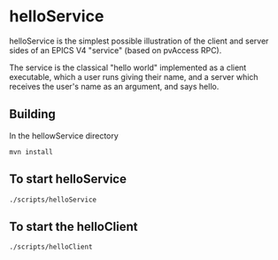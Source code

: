 # helloService

helloService is the simplest possible illustration of the client and server sides of an EPICS V4 "service" (based on pvAccess RPC).

The service is the classical "hello world" implemented as a client executable, which a user runs giving their name, and a server which receives the user's name as an argument, and says hello.

## Building

In the hellowService directory

    mvn install
    

## To start helloService

    ./scripts/helloService


## To start the helloClient
 
    ./scripts/helloClient


